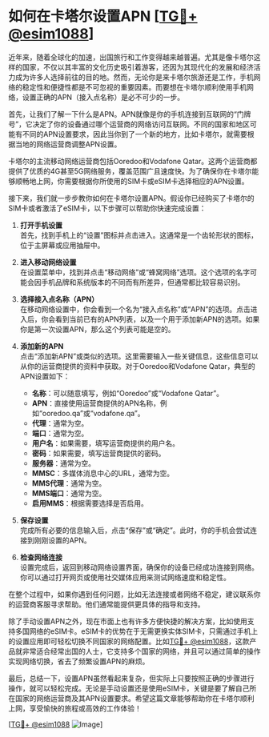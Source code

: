 # 如何在卡塔尔设置APN [[TG💪+ @esim1088](https://t.me/s/esim1088)]

近年来，随着全球化的加速，出国旅行和工作变得越来越普遍。尤其是像卡塔尔这样的国家，不仅以其丰富的文化历史吸引着游客，还因为其现代化的发展和经济活力成为许多人选择前往的目的地。然而，无论你是来卡塔尔旅游还是工作，手机网络的稳定性和便捷性都是不可忽视的重要因素。而要想在卡塔尔顺利使用手机网络，设置正确的APN（接入点名称）是必不可少的一步。

首先，让我们了解一下什么是APN。APN就像是你的手机连接到互联网的“门牌号”，它决定了你的设备通过哪个运营商的网络访问互联网。不同的国家和地区可能有不同的APN设置要求，因此当你到了一个新的地方，比如卡塔尔，就需要根据当地的网络运营商调整APN设置。

卡塔尔的主流移动网络运营商包括Ooredoo和Vodafone Qatar。这两个运营商都提供了优质的4G甚至5G网络服务，覆盖范围广且速度快。为了确保你在卡塔尔能够顺畅地上网，你需要根据你所使用的SIM卡或eSIM卡选择相应的APN设置。

接下来，我们就一步步教你如何在卡塔尔设置APN。假设你已经购买了卡塔尔的SIM卡或者激活了eSIM卡，以下步骤可以帮助你快速完成设置：

1. **打开手机设置**  
   首先，找到手机上的“设置”图标并点击进入。这通常是一个齿轮形状的图标，位于主屏幕或应用抽屉中。

2. **进入移动网络设置**  
   在设置菜单中，找到并点击“移动网络”或“蜂窝网络”选项。这个选项的名字可能会因手机品牌和系统版本的不同而有所差异，但通常都比较容易识别。

3. **选择接入点名称（APN）**  
   在移动网络设置中，你会看到一个名为“接入点名称”或“APN”的选项。点击进入后，你会看到当前已有的APN列表，以及一个用于添加新APN的选项。如果你是第一次设置APN，那么这个列表可能是空的。

4. **添加新的APN**  
   点击“添加新APN”或类似的选项。这里需要输入一些关键信息，这些信息可以从你的运营商提供的资料中获取。对于Ooredoo和Vodafone Qatar，典型的APN设置如下：

   - **名称**：可以随意填写，例如“Ooredoo”或“Vodafone Qatar”。
   - **APN**：直接使用运营商提供的APN名称，例如“ooredoo.qa”或“vodafone.qa”。
   - **代理**：通常为空。
   - **端口**：通常为空。
   - **用户名**：如果需要，填写运营商提供的用户名。
   - **密码**：如果需要，填写运营商提供的密码。
   - **服务器**：通常为空。
   - **MMSC**：多媒体消息中心的URL，通常为空。
   - **MMS代理**：通常为空。
   - **MMS端口**：通常为空。
   - **启用MMS**：根据需要选择是否启用。

5. **保存设置**  
   完成所有必要的信息输入后，点击“保存”或“确定”。此时，你的手机会尝试连接到刚刚设置的APN。

6. **检查网络连接**  
   设置完成后，返回到移动网络设置界面，确保你的设备已经成功连接到网络。你可以通过打开网页或使用社交媒体应用来测试网络速度和稳定性。

在整个过程中，如果你遇到任何问题，比如无法连接或者网络不稳定，建议联系你的运营商客服寻求帮助。他们通常能提供更具体的指导和支持。

除了手动设置APN之外，现在市面上也有许多方便快捷的解决方案，比如使用支持多国网络的eSIM卡。eSIM卡的优势在于无需更换实体SIM卡，只需通过手机上的设置应用即可轻松切换不同国家的网络配置。比如[TG💪+ @esim1088](https://t.me/s/esim1088)，这款产品就非常适合经常出国的人士，它支持多个国家的网络，并且可以通过简单的操作实现网络切换，省去了频繁设置APN的麻烦。

最后，总结一下，设置APN虽然看起来复杂，但实际上只要按照正确的步骤进行操作，就可以轻松完成。无论是手动设置还是使用eSIM卡，关键是要了解自己所在国家的网络运营商及其APN设置要求。希望这篇文章能够帮助你在卡塔尔顺利上网，享受愉快的旅程或高效的工作体验！

[[TG💪+ @esim1088](https://t.me/s/esim1088) ![Image](https://i.postimg.cc/4NQfJmqS/Snipaste-2025-05-13-00-14-12.png)]